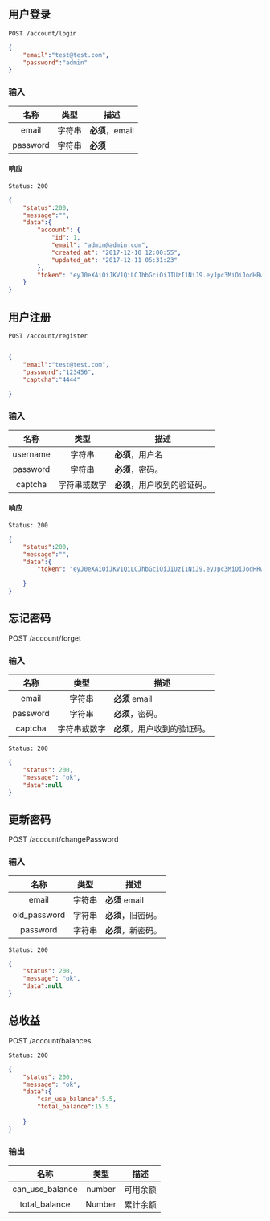 ## 用户登录

```
POST /account/login
```

```json
{
	"email":"test@test.com",
	"password":"admin"
}
```
### 输入

| 名称 | 类型 | 描述 |
|:----:|:----:|----|
| email | 字符串 | **必须**，email |
| password | 字符串 | **必须** |


#### 响应

```
Status: 200
```
```json
{
    "status":200,
    "message":"",
    "data":{
        "account": {
            "id": 1,
            "email": "admin@admin.com",
            "created_at": "2017-12-10 12:00:55",
            "updated_at": "2017-12-11 05:31:23"
        },
        "token": "eyJ0eXAiOiJKV1QiLCJhbGciOiJIUzI1NiJ9.eyJpc3MiOiJodHRwOlwvXC9wZi5sb2NhbCIsImlhdCI6MTUxMjk3MDI4MywibmJmIjoxNTEyOTcwMjgzLCJleHAiOjE1NDQ1MDYyODMsImRhdGEiOnsiaWQiOjEsInVzZXJuYW1lIjoiYWRtaW4iLCJwYXNzd29yZCI6IiQyeSQxMCRUNXkxeE8xaU1vOFhDXC9pZzNXcUM5T1wvbVg1b2llNEhnQXlCeVhJcFMzZm1yMFVmd2M3RXF5Iiwicm9sZXMiOm51bGx9fQ.EnTOTq30dAKiGjEQQiSO-tOfQ7-r5nC9dt592_0cIJM"
    }
}
```


## 用户注册

```
POST /account/register
```

```json

{
	"email":"test@test.com",
	"password":"123456",  
	"captcha":"4444"

}
```
### 输入

| 名称 | 类型 | 描述 |
|:----:|:----:|----|
| username | 字符串 | **必须**，用户名 |
| password | 字符串 | **必须**，密码。 |
| captcha | 字符串或数字 | **必须**，用户收到的验证码。 |

#### 响应

```
Status: 200
```
```json
{
    "status":200,
    "message":"",
    "data":{
        "token": "eyJ0eXAiOiJKV1QiLCJhbGciOiJIUzI1NiJ9.eyJpc3MiOiJodHRwOlwvXC9wZi5sb2NhbCIsImlhdCI6MTUxMjk3NDQxNSwibmJmIjoxNTEyOTc0NDE1LCJleHAiOjE1NDQ1MTA0MTUsImRhdGEiOnsiaWQiOjUsInVzZXJuYW1lIjoiYWRtaW4yMzMzIiwicGFzc3dvcmQiOiIkMnkkMTAkRlJcL1RpZkgyQWFMRTdHTS5TWGNhSGVka1Vhak1kUEI5QUJMTnljQU5iczA2YThsclpwVDJtIiwicm9sZXMiOm51bGx9fQ.mi9n8gsZf2Yh6pW9MGxSmxBf9QQD-XeJWRiGuf_YJKI"

    }
}
```



## 忘记密码


POST /account/forget

### 输入

| 名称 | 类型 | 描述 |
|:----:|:----:|----|
| email | 字符串 | **必须** email |
| password | 字符串 | **必须**，密码。 |
| captcha | 字符串或数字 | **必须**，用户收到的验证码。 |




```
Status: 200
```
```json
{
    "status": 200,
    "message": "ok",
    "data":null
}
```


## 更新密码


POST /account/changePassword

### 输入

| 名称 | 类型 | 描述 |
|:----:|:----:|----|
| email | 字符串 | **必须** email |
| old_password | 字符串 | **必须**，旧密码。 |
| password | 字符串 | **必须**，新密码。 |
 
```
Status: 200
```
```json
{
    "status": 200,
    "message": "ok",
    "data":null
}
```


## 总收益


POST /account/balances


```
Status: 200
```
```json
{
    "status": 200,
    "message": "ok",
    "data":{
        "can_use_balance":5.5,
        "total_balance":15.5
        
    }
}
```

### 输出

| 名称 | 类型 | 描述 |
|:----:|:----:|----|
| can_use_balance | number | 可用余额 |
| total_balance | Number | 累计余额 |
  